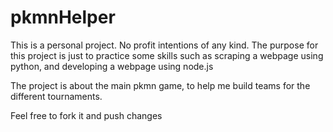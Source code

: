 # pkmnHelper
This is a personal project. No profit intentions of any kind.
The purpose for this project is just to practice some skills such as scraping a webpage using python, and developing a webpage using node.js

The project is about the main pkmn game, to help me build teams for the different tournaments.

Feel free to fork it and push changes
